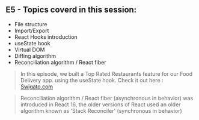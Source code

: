 ## E5 - Topics coverd in this session:

- File structure
- Import/Export
- React Hooks introduction
- useState hook
- Virtual DOM
- Diffing algorithm
- Reconciliation algorithm / React fiber

>  In this episode, we built a Top Rated Restaurants feature for our Food Delivery app. using the useState hook. Check it out here : [Swigato.com](https://react-js-cc2t.vercel.app/)

> Reconciliation algorithm / React fiber (asynchronous in behavior) was introduced in React 16, the older versions of React used an older algorithm known as 'Stack Reconciler' (synchronous in behavior)
